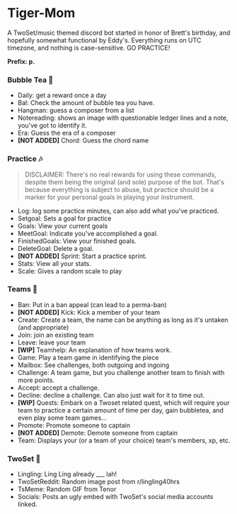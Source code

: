 # Tiger-Mom
A TwoSet/music themed discord bot started in honor of Brett's birthday, and hopefully somewhat functional by Eddy's. Everything runs on UTC timezone, and nothing is case-sensitive. GO PRACTICE!

**Prefix: p.**

### Bubble Tea 🍵

- Daily: get a reward once a day
- Bal: Check the amount of bubble tea you have.
- Hangman: guess a composer from a list
- Notereading: shows an image with questionable ledger lines and a note, you've got to identify it.
- Era: Guess the era of a composer
- **[NOT ADDED]** Chord: Guess the chord name

### Practice 🎶

> DISCLAIMER: There's no real rewards for using these commands, despite them being the original (and sole) purpose of the bot.
> That's because everything is subject to abuse, but practice should be a marker for your personal goals in playing your instrument. 

- Log: log some practice minutes, can also add what you've practiced.
- Setgoal: Sets a goal for practice
- Goals: View your current goals
- MeetGoal: Indicate you've accomplished a goal.
- FinishedGoals: View your finished goals.
- DeleteGoal: Delete a goal.
- **[NOT ADDED]** Sprint: Start a practice sprint.
- Stats: View all your stats.
- Scale: Gives a random scale to play


### Teams 🤝

- Ban: Put in a ban appeal (can lead to a perma-ban)
- **[NOT ADDED]** Kick: Kick a member of your team
- Create: Create a team, the name can be anything as long as it's untaken (and appropriate)
- Join: join an existing team
- Leave: leave your team
- **[WIP]** Teamhelp: An explanation of how teams work.
- Game: Play a team game in identifying the piece
- Mailbox: See challenges, both outgoing and ingoing
- Challenge: A team game, but you challenge another team to finish with more points.
- Accept: accept a challenge.
- Decline: decline a challenge. Can also just wait for it to time out.
- **[WIP]** Quests: Embark on a Twoset related quest, which will require your team to practice a certain amount of time per day, gain bubbletea, and even play some team games...
- Promote: Promote someone to captain
- **[NOT ADDED]** Demote: Demote someone from captain
- Team: Displays your (or a team of your choice) team's members, xp, etc.

### TwoSet 🎻

- Lingling: Ling Ling already ___ lah!
- TwoSetReddit: Random image post from r/lingling40hrs
- TsMeme: Random GIF from Tenor
- Socials: Posts an ugly embed with TwoSet's social media accounts linked.
